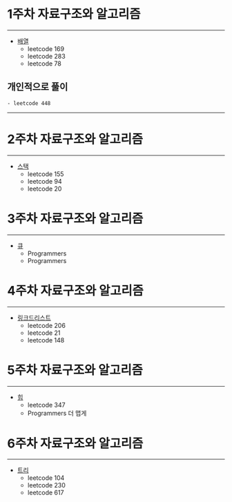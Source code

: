 # 1주차 자료구조와 알고리즘
---

- [배열](./Array)
    - leetcode 169
    - leetcode 283
    - leetcode 78

## 개인적으로 풀이

    - leetcode 448
---

# 2주차 자료구조와 알고리즘
---

- [스택](./Stack)
    - leetcode 155
    - leetcode 94
    - leetcode 20

# 3주차 자료구조와 알고리즘
---

- [큐](./Queue)
    - Programmers
    - Programmers

# 4주차 자료구조와 알고리즘
---

- [링크드리스트](./LinkedList)
    - leetcode 206
    - leetcode 21
    - leetcode 148

# 5주차 자료구조와 알고리즘
---

- [힙](./Heap)
    - leetcode 347
    - Programmers 더 맵게

# 6주차 자료구조와 알고리즘
---

- [트리](./Tree)
    - leetcode 104
    - leetcode 230
    - leetcode 617